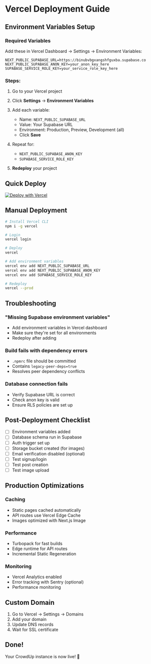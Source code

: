 # Vercel Deployment Guide

## Environment Variables Setup

### Required Variables

Add these in Vercel Dashboard → Settings → Environment Variables:

```
NEXT_PUBLIC_SUPABASE_URL=https://binubvbgxangshfguxba.supabase.co
NEXT_PUBLIC_SUPABASE_ANON_KEY=your_anon_key_here
SUPABASE_SERVICE_ROLE_KEY=your_service_role_key_here
```

### Steps:

1. Go to your Vercel project
2. Click **Settings** → **Environment Variables**
3. Add each variable:
   - Name: `NEXT_PUBLIC_SUPABASE_URL`
   - Value: Your Supabase URL
   - Environment: Production, Preview, Development (all)
   - Click **Save**

4. Repeat for:
   - `NEXT_PUBLIC_SUPABASE_ANON_KEY`
   - `SUPABASE_SERVICE_ROLE_KEY`

5. **Redeploy** your project

## Quick Deploy

[![Deploy with Vercel](https://vercel.com/button)](https://vercel.com/new/clone?repository-url=https://github.com/HimangshuPronoy/CrowdUp)

## Manual Deployment

```bash
# Install Vercel CLI
npm i -g vercel

# Login
vercel login

# Deploy
vercel

# Add environment variables
vercel env add NEXT_PUBLIC_SUPABASE_URL
vercel env add NEXT_PUBLIC_SUPABASE_ANON_KEY
vercel env add SUPABASE_SERVICE_ROLE_KEY

# Redeploy
vercel --prod
```

## Troubleshooting

### "Missing Supabase environment variables"
- Add environment variables in Vercel dashboard
- Make sure they're set for all environments
- Redeploy after adding

### Build fails with dependency errors
- `.npmrc` file should be committed
- Contains `legacy-peer-deps=true`
- Resolves peer dependency conflicts

### Database connection fails
- Verify Supabase URL is correct
- Check anon key is valid
- Ensure RLS policies are set up

## Post-Deployment Checklist

- [ ] Environment variables added
- [ ] Database schema run in Supabase
- [ ] Auth trigger set up
- [ ] Storage bucket created (for images)
- [ ] Email verification disabled (optional)
- [ ] Test signup/login
- [ ] Test post creation
- [ ] Test image upload

## Production Optimizations

### Caching
- Static pages cached automatically
- API routes use Vercel Edge Cache
- Images optimized with Next.js Image

### Performance
- Turbopack for fast builds
- Edge runtime for API routes
- Incremental Static Regeneration

### Monitoring
- Vercel Analytics enabled
- Error tracking with Sentry (optional)
- Performance monitoring

## Custom Domain

1. Go to Vercel → Settings → Domains
2. Add your domain
3. Update DNS records
4. Wait for SSL certificate

## Done!

Your CrowdUp instance is now live! 🚀
